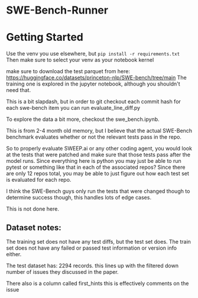 # SWE-Bench-Runner

# Getting Started

Use the venv you use elsewhere, but `pip install -r requirements.txt`
Then make sure to select your venv as your notebook kernel

make sure to download the test parquet from here: https://huggingface.co/datasets/princeton-nlp/SWE-bench/tree/main
The training one is explored in the jupyter notebook, although you shouldn't need that.

This is a bit slapdash, but in order to git checkout each commit hash for each swe-bench item you can run evaluate_line_diff.py

To explore the data a bit more, checkout the swe_bench.ipynb.

This is from 2-4 month old memory, but I believe that the actual SWE-Bench benchmark evaluates whether or not the relevant tests pass in the repo.

So to properly evaluate SWEEP.ai or any other coding agent, you would look at the tests that were patched and make sure that those tests pass after the model runs.
Since everything here is python you may just be able to run pytest or something like that in each of the associated repos? Since there are only 12 repos total, you may be able to just figure out how each test set is evaluated for each repo.

I think the SWE-Bench guys only run the tests that were changed though to determine success though, this handles lots of edge cases.

This is not done here.

## Dataset notes:

The training set does not have any test diffs, but the test set does.
The train set does not have any failed or passed test information or version info either.

The test dataset has: 2294 records. this lines up with the filtered down number of issues they discussed in the paper.

There also is a column called first_hints this is effectively comments on the issue
